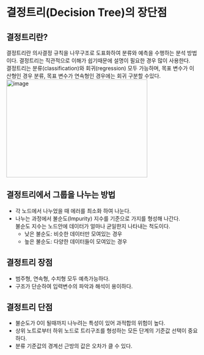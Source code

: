 # 결정트리(Decision Tree)의 장단점

## 결정트리란?
결정트리란 의사결정 규칙을 나무구조로 도표화하여 분류와 예측을 수행하는 분석 방법이다. 결정트리는 직관적으로 이해가 쉽기때문에 설명이 필요한 경우 많이 사용한다.  
결정트리는 분류(classification)와 회귀(regression) 모두 가능하며, 목표 변수가 이산형인 경우 분류, 목표 변수가 연속형인 경우에는 회귀 구분할 수있다.   
<img width="369" height="256" alt="image" src="https://github.com/user-attachments/assets/307b27f7-7335-4af0-a73c-b8a1551e17fc" />

## 결정트리에서 그룹을 나누는 방법
- 각 노드에서 나누었을 때 에러를 최소화 하여 나눈다.  
- 나누는 과정에서 불순도(Impurity) 지수를 기준으로 가지를 형성해 나간다.  
  불순도 지수는 노드안에 데이터가 얼마나 균일한지 나타내는 척도이다.
    - 낮은 불순도: 비슷한 데이터만 모여있는 경우
    - 높은 불순도: 다양한 데이터들이 모여있는 경우

## 결정트리 장점
- 범주형, 연속형, 수치형 모두 예측가능하다.
- 구조가 단순하여 입력변수의 파악과 해석이 용이하다.


## 결정트리 단점
- 불순도가 0이 될때까지 나누려는 특성이 있어 과적합의 위험이 높다.
- 상위 노트로부터 하위 노드로 트리구조를 형성하는 모든 단계의 기준값 선택이 중요하다.
- 분류 기준값의 경계선 근방의 값은 오차가 클 수 있다.
